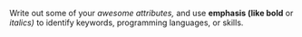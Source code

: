 Write out some of your _awesome attributes,_ and use **emphasis (like bold** or _italics)_ to identify keywords, programming languages, or skills. 
